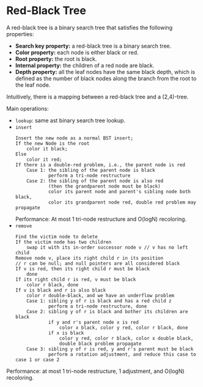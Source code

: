 # Red-Black Tree

A red-black tree is a binary search tree that satisfies the following properties:
- **Search key property:** a red-black tree is a binary search tree.
- **Color property:** each node is either black or red.
- **Root property:** the root is black.
- **Internal property:** the children of a red node are black.
- **Depth property:** all the leaf nodes have the same black depth, which is defined as the number of black nodes along the branch from the root to the leaf node.

Intuitively, there is a mapping between a red-black tree and a (2,4)-tree.

Main operations:
- `lookup`: same ast binary search tree lookup.
- `insert`
    ```pseudocode
    Insert the new node as a normal BST insert;
    If the new Node is the root
        color it black;
    Else
        color it red;
    If there is a double-red problem, i.e., the parent node is red
        Case 1: the sibling of the parent node is black
                perform a tri-node restructure
        Case 2: the sibling of the parent node is also red
                (then the grandparent node must be black)
                color its parent node and parent's sibling node both black,
                color its grandparent node red, double red problem may propagate
    ```
    Performance: At most 1 tri-node restructure and O(logN) recoloring.
- `remove`
    ```pseudocode
    Find the victim node to delete
    If the victim node has two children
        swap it with its in-order successor node v // v has no left child
    Remove node v, place its right child r in its position
    // r can be null; and null pointers are all considered black
    If v is red, then its right child r must be black
        done
    If its right child r is red, v must be black
        color r black, done
    If v is black and r is also black
        color r double-black, and we have an underflow problem
        Case 1: sibling y of r is black and has a red child z
                perform a tri-node restructure, done
        Case 2: sibling y of r is black and bother its children are black
                if y and r's parent node x is red
                    color x black, color y red, color r black, done
                if x is black
                    color y red, color r black, color x double black,
                    double black problem propagate
        Case 3: sibling y of r is red, y and r's parent must be black
                perform a rotation adjustment, and reduce this case to case 1 or case 2
    ```
Performance: at most 1 tri-node restructure, 1 adjustment, and O(logN) recoloring.
